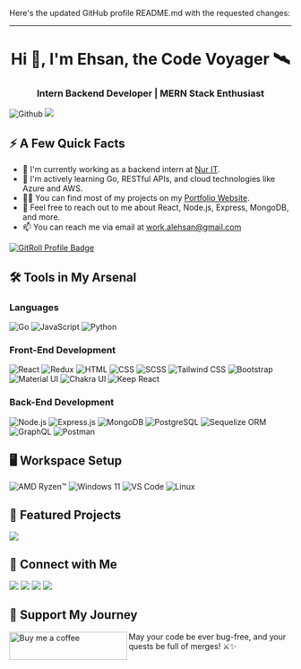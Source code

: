 Here's the updated GitHub profile README.md with the requested changes:

---

<h1 align="center">Hi 👋, I'm Ehsan, the Code Voyager 🛰️</h1>
<h3 align="center">Intern Backend Developer | MERN Stack Enthusiast</h3>

![Github](https://img.shields.io/github/followers/eCodeVoyager?label=Follow&style=social) ![](https://komarev.com/ghpvc/?username=eCodeVoyager&color=0078C2)

<h2>⚡️ A Few Quick Facts</h2>

<ul>
<li>🔭 I'm currently working as a backend intern at <a href="https://github.com/nursoftwarebd">Nur IT</a>.</li>
<li>🧐 I'm actively learning Go, RESTful APIs, and cloud technologies like Azure and AWS.</li>
<li>👨‍💻 You can find most of my projects on my <a href="https://ecodevoyager.netlify.app/">Portfolio Website</a>.</li>
<li>💬 Feel free to reach out to me about React, Node.js, Express, MongoDB, and more.</li>
<li>📫 You can reach me via email at <a href="mailto:work.alehsan@gmail.com">work.alehsan@gmail.com</a></li>
</ul>
<a href="https://gitroll.io/profile/ukber4CbmRHcDlYPLimh3NlQP74N2" target="_blank"><img src="https://gitroll.io/api/badges/profiles/v1/ukber4CbmRHcDlYPLimh3NlQP74N2" alt="GitRoll Profile Badge"/></a>

## 🛠️ Tools in My Arsenal

### Languages

![Go](https://img.shields.io/badge/Go-00ADD8?style=for-the-badge&logo=go&logoColor=white)
![JavaScript](https://img.shields.io/badge/JavaScript-323330?style=for-the-badge&logo=javascript&logoColor=F7DF1E)
![Python](https://img.shields.io/badge/Python-3776AB?style=for-the-badge&logo=python&logoColor=white)

### Front-End Development

![React](https://img.shields.io/badge/React-20232A?style=for-the-badge&logo=react&logoColor=61DAFB)
![Redux](https://img.shields.io/badge/Redux-593D88?style=for-the-badge&logo=redux&logoColor=white)
![HTML](https://img.shields.io/badge/HTML5-E34F26?style=for-the-badge&logo=html5&logoColor=white)
![CSS](https://img.shields.io/badge/CSS3-1572B6?style=for-the-badge&logo=css3&logoColor=white)
![SCSS](https://img.shields.io/badge/Sass-CC6699?style=for-the-badge&logo=sass&logoColor=white)
![Tailwind CSS](https://img.shields.io/badge/Tailwind_CSS-06B6D4?style=for-the-badge&logo=tailwind-css&logoColor=white)
![Bootstrap](https://img.shields.io/badge/Bootstrap-563D7C?style=for-the-badge&logo=bootstrap&logoColor=white)
![Material UI](https://img.shields.io/badge/Material_UI-0081CB?style=for-the-badge&logo=material-ui&logoColor=white)
![Chakra UI](https://img.shields.io/badge/Chakra_UI-319795?style=for-the-badge&logo=chakra-ui&logoColor=white)
![Keep React](https://img.shields.io/badge/Keep%20React-0081CB?style=for-the-badge&logo=keep-react&logoColor=white)

### Back-End Development

![Node.js](https://img.shields.io/badge/Node.js-74AC5F?style=for-the-badge&logo=node.js&logoColor=white)
![Express.js](https://img.shields.io/badge/Express.js-051A5C?style=for-the-badge&logo=express&logoColor=white)
![MongoDB](https://img.shields.io/badge/MongoDB-00EB63?style=for-the-badge&logo=mongodb&logoColor=white)
![PostgreSQL](https://img.shields.io/badge/PostgreSQL-31648C?style=for-the-badge&logo=postgresql&logoColor=white)
![Sequelize ORM](https://img.shields.io/badge/Sequelize-52B0E7?style=for-the-badge&logo=sequelize&logoColor=white)
![GraphQL](https://img.shields.io/badge/GraphQL-E434AA?style=for-the-badge&logo=graphql&logoColor=white)
![Postman](https://img.shields.io/badge/Postman-FF6C37?style=for-the-badge&logo=postman&logoColor=white)

## 🖥️ Workspace Setup

![AMD Ryzen™](https://img.shields.io/badge/AMD-Ryzen™-0071C5?style=for-the-badge&logo=amd&logoColor=white)
![Windows 11](https://img.shields.io/badge/Windows_11-0078D6?style=for-the-badge&logo=windows&logoColor=white)
![VS Code](https://img.shields.io/badge/VS_Code-007ACC?style=for-the-badge&logo=Visual-Studio-Code&logoColor=white)
![Linux](https://img.shields.io/badge/Linux-FCC624?style=for-the-badge&logo=linux&logoColor=black)


## 🌟 Featured Projects
<a href="https://www.linkedin.com/" target="_blank"><img src="https://img.shields.io/badge/Project-7ed6ca?style=for-the-badge&logo=polymerproject&logoColor=black"/></a>


## 🌟 Connect with Me

<a href="https://www.linkedin.com/" target="_blank"><img src="https://img.shields.io/badge/LinkedIn-0077B5?style=for-the-badge&logo=LinkedIn&logoColor=white"/></a>
<a href="https://x.com/" target="_blank"><img src="https://img.shields.io/badge/-1DA1F2?style=for-the-badge&logo=X&logoColor=white"/></a>
<a href="https://www.facebook.com/" target="_blank"><img src="https://img.shields.io/badge/Facebook-1877F2?style=for-the-badge&logo=Facebook&logoColor=white"/></a>
<a href="https://www.instagram.com/" target="_blank"><img src="https://img.shields.io/badge/Instagram-d62976?style=for-the-badge&logo=Instagram&logoColor=white"/></a>



## 🚀 Support My Journey

<p><a href="https://www.buymeacoffee.com/ehsanCodeVoyager"> <img align="left" src="https://cdn.buymeacoffee.com/buttons/v2/default-yellow.png" height="50" width="210" alt="Buy me a coffee" /></a></p>

May your code be ever bug-free, and your quests be full of merges! ⚔️✨


